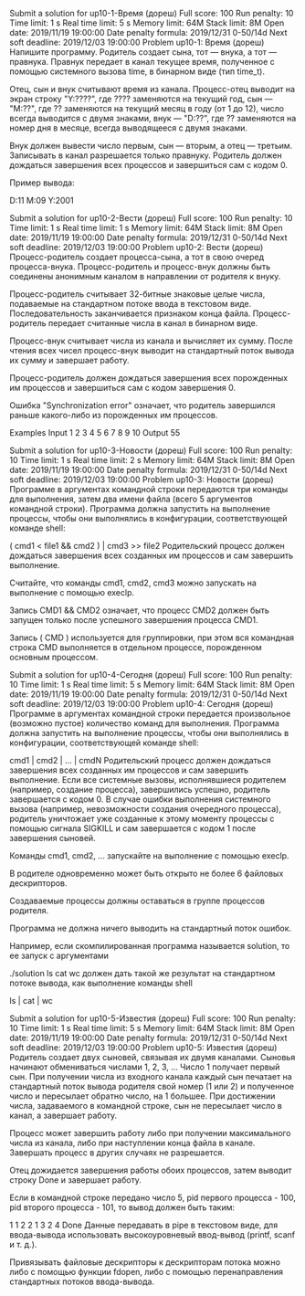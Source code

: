 Submit a solution for up10-1-Время (дореш)
Full score:	100
Run penalty:	10
Time limit:	1 s
Real time limit:	5 s
Memory limit:	64M
Stack limit:	8M
Open date:	2019/11/19 19:00:00
Date penalty formula:	2019/12/31 0-50/14d
Next soft deadline:	2019/12/03 19:00:00
Problem up10-1: Время (дореш)
Напишите программу. Родитель создает сына, тот — внука, а тот — правнука. Правнук передает в канал текущее время, полученное с помощью системного вызова time, в бинарном виде (тип time_t).

Отец, сын и внук считывают время из канала. Процесс-отец выводит на экран строку "Y:????", где ???? заменяются на текущий год, сын — "M:??", где ?? заменяются на текущий месяц в году (от 1 до 12), число всегда выводится с двумя знаками, внук — "D:??", где ?? заменяются на номер дня в месяце, всегда выводящееся с двумя знаками.

Внук должен вывести число первым, сын — вторым, а отец — третьим. Записывать в канал разрешается только правнуку. Родитель должен дождаться завершения всех процессов и завершиться сам с кодом 0.

Пример вывода:

D:11
M:09
Y:2001



Submit a solution for up10-2-Вести (дореш)
Full score:	100
Run penalty:	10
Time limit:	1 s
Real time limit:	1 s
Memory limit:	64M
Stack limit:	8M
Open date:	2019/11/19 19:00:00
Date penalty formula:	2019/12/31 0-50/14d
Next soft deadline:	2019/12/03 19:00:00
Problem up10-2: Вести (дореш)
Процесс-родитель создает процесса-сына, а тот в свою очеред процесса-внука. Процесс-родитель и процесс-внук должны быть соединены анонимным каналом в направлении от родителя к внуку.

Процесс-родитель считывает 32-битные знаковые целые числа, подаваемые на стандартном потоке ввода в текстовом виде. Последовательность заканчивается признаком конца файла. Процесс-родитель передает считанные числа в канал в бинарном виде.

Процесс-внук считывает числа из канала и вычисляет их сумму. После чтения всех чисел процесс-внук выводит на стандартный поток вывода их сумму и завершает работу.

Процесс-родитель должен дождаться завершения всех порожденных им процессов и завершиться сам с кодом завершения 0.

Ошибка "Synchronization error" означает, что родитель завершился раньше какого-либо из порожденных им процессов.

Examples
Input
1 2 3 4 5 6 7 8 9 10
Output
55



Submit a solution for up10-3-Новости (дореш)
Full score:	100
Run penalty:	10
Time limit:	1 s
Real time limit:	2 s
Memory limit:	64M
Stack limit:	8M
Open date:	2019/11/19 19:00:00
Date penalty formula:	2019/12/31 0-50/14d
Next soft deadline:	2019/12/03 19:00:00
Problem up10-3: Новости (дореш)
Программе в аргументах командной строки передаются три команды для выполнения, затем два имени файла (всего 5 аргументов командной строки). Программа должна запустить на выполнение процессы, чтобы они выполнялись в конфигурации, соответствующей команде shell:

( cmd1 < file1 && cmd2 ) | cmd3 >> file2
Родительский процесс должен дождаться завершения всех созданных им процессов и сам завершить выполнение.

Считайте, что команды cmd1, cmd2, cmd3 можно запускать на выполнение с помощью execlp.

Запись CMD1 && CMD2 означает, что процесс CMD2 должен быть запущен только после успешного завершения процесса CMD1.

Запись ( CMD ) используется для группировки, при этом вся командная строка CMD выполняется в отдельном процессе, порожденном основным процессом.


Submit a solution for up10-4-Сегодня (дореш)
Full score:	100
Run penalty:	10
Time limit:	1 s
Real time limit:	5 s
Memory limit:	64M
Stack limit:	8M
Open date:	2019/11/19 19:00:00
Date penalty formula:	2019/12/31 0-50/14d
Next soft deadline:	2019/12/03 19:00:00
Problem up10-4: Сегодня (дореш)
Программе в аргументах командной строки передается произвольное (возможно пустое) количество команд для выполнения. Программа должна запустить на выполнение процессы, чтобы они выполнялись в конфигурации, соответствующей команде shell:

cmd1 | cmd2 | ... | cmdN
Родительский процесс должен дождаться завершения всех созданных им процессов и сам завершить выполнение. Если все системные вызовы, исполнявшиеся родителем (например, создание процесса), завершились успешно, родитель завершается с кодом 0. В случае ошибки выполнения системного вызова (например, невозможности создания очередного процесса), родитель уничтожает уже созданные к этому моменту процессы с помощью сигнала SIGKILL и сам завершается с кодом 1 после завершения сыновей.

Команды cmd1, cmd2, ... запускайте на выполнение с помощью execlp.

В родителе одновременно может быть открыто не более 6 файловых дескрипторов.

Создаваемые процессы должны оставаться в группе процессов родителя.

Программа не должна ничего выводить на стандартный поток ошибок.

Например, если скомпилированная программа называется solution, то ее запуск с аргументами

./solution ls cat wc
должен дать такой же результат на стандартном потоке вывода, как выполнение команды shell

ls | cat | wc


Submit a solution for up10-5-Известия (дореш)
Full score:	100
Run penalty:	10
Time limit:	1 s
Real time limit:	5 s
Memory limit:	64M
Stack limit:	8M
Open date:	2019/11/19 19:00:00
Date penalty formula:	2019/12/31 0-50/14d
Next soft deadline:	2019/12/03 19:00:00
Problem up10-5: Известия (дореш)
Родитель создает двух сыновей, связывая их двумя каналами. Сыновья начинают обмениваться числами 1, 2, 3, ... Число 1 получает первый сын. При получении числа из входного канала каждый сын печатает на стандартный поток вывода родителя свой номер (1 или 2) и полученное число и пересылает обратно число, на 1 большее. При достижении числа, задаваемого в командной строке, сын не пересылает число в канал, а завершает работу.

Процесс может завершить работу либо при получении максимального числа из канала, либо при наступлении конца файла в канале. Завершать процесс в других случаях не разрешается.

Отец дожидается завершения работы обоих процессов, затем выводит строку Done и завершает работу.

Если в командной строке передано число 5, pid первого процесса - 100, pid второго процесса - 101, то вывод должен быть таким:

1 1
2 2
1 3
2 4
Done
Данные передавать в pipe в текстовом виде, для ввода-вывода использовать высокоуровневый ввод-вывод (printf, scanf и т. д.).

Привязывать файловые дескрипторы к дескрипторам потока можно либо с помощью функции fdopen, либо с помощью перенаправления стандартных потоков ввода-вывода.
